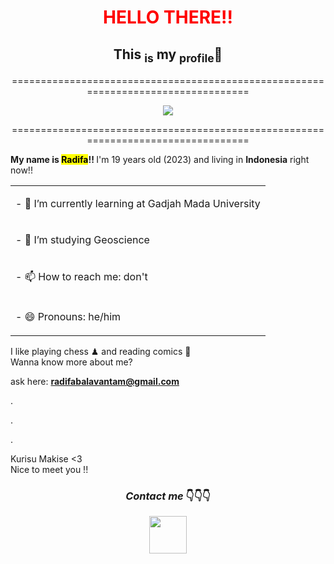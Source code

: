 <h1 align="center">
  <font color="#ff0000"><strong><b>HELLO THERE!! </b></strong> </font>
</h1>
<h2 align="center"><b>This <sub>is</sub> my <sub>profile</sub>🙌</b></h2>

<p align="center">==================================================================================</p>
<div align="center"><img src="https://cdn.dribbble.com/users/975894/screenshots/4958551/hello_lettered3.gif">
<div align="left">
<p align="center">==================================================================================</p>
<p><strong><b> My name is <mark> Radifa</mark>!!</b> </strong> I'm 19 years old (2023) and living in <b color="red">Indonesia</b> right now!! </p>
  <table>
  <tr>
    <td><p>- 🌱 I’m currently learning at Gadjah Mada University</p></td>
  </tr>
  <tr>
    <td> <p>- 🤖 I’m studying Geoscience</p></td>
  </tr>
  <tr>
    <td><p>- 📫 How to reach me: don't</p></td>
  </tr>
  <tr>
    <td><p>- 😄 Pronouns: he/him </p></td>
  </tr>
</table>


<p> I like playing chess ♟ and reading comics 🌃<br/> Wanna know more about me?</p>

ask here: **radifabalavantam@gmail.com** 
<p> .  </p>
<p> . </p>
<p>.</p>
<p> Kurisu Makise <3<br/> Nice to meet you !! </p>

<h3 align="center" width="50" height="20"><em> Contact me </em>👇👇👇 </h3>
<a href="http://discordapp.com/users/454105753888882698" target="blank"><div align="center"><img src="https://www.nesabamedia.com/wp-content/uploads/2019/09/Discord-Logo-1.png" div align="center" weight="30" width="60"> 

